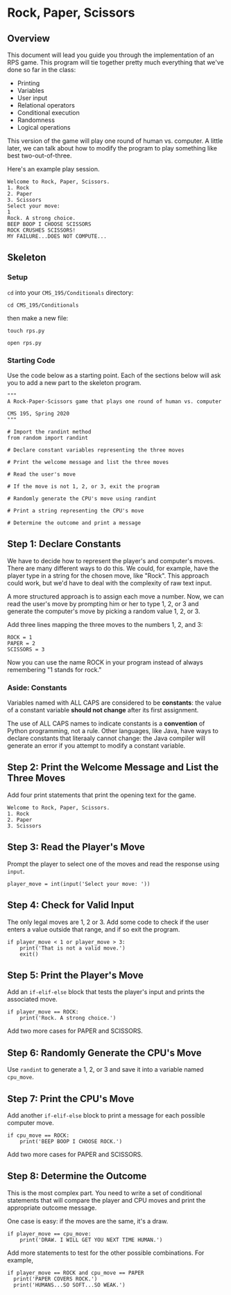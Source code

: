 # Rock, Paper, Scissors

## Overview
This document will lead you guide you through the implementation of an RPS game. This program will tie together pretty much everything that we've done so far in the class:

- Printing
- Variables
- User input
- Relational operators
- Conditional execution
- Randomness
- Logical operations

This version of the game will play one round of human vs. computer. A little later, we can talk about how to modify the program to play something like best two-out-of-three.

Here's an example play session.

```
Welcome to Rock, Paper, Scissors.
1. Rock
2. Paper
3. Scissors
Select your move:
1
Rock. A strong choice.
BEEP BOOP I CHOOSE SCISSORS
ROCK CRUSHES SCISSORS!
MY FAILURE...DOES NOT COMPUTE...
```

## Skeleton

### Setup

`cd` into your `CMS_195/Conditionals` directory:

```
cd CMS_195/Conditionals
```

then make a new file:

```
touch rps.py
```

```
open rps.py
```

### Starting Code

Use the code below as a starting point. Each of the sections below will ask you to add a new part to the skeleton program.

```
"""
A Rock-Paper-Scissors game that plays one round of human vs. computer

CMS 195, Spring 2020
"""

# Import the randint method
from random import randint

# Declare constant variables representing the three moves

# Print the welcome message and list the three moves

# Read the user's move

# If the move is not 1, 2, or 3, exit the program

# Randomly generate the CPU's move using randint

# Print a string representing the CPU's move

# Determine the outcome and print a message

```

## Step 1: Declare Constants
We have to decide how to represent the player's and computer's moves. There are many different ways to do this. We could, for example, 
have the player type in a string for the chosen move, like "Rock". This approach could work, but we'd have to deal with the complexity 
of raw text input.

A more structured approach is to assign each move a number. Now, we can read the user's move by prompting him or her to type 1, 2, or 3 and generate the computer's move by picking a random value 1, 2, or 3.

Add three lines mapping the three moves to the numbers 1, 2, and 3:

```
ROCK = 1
PAPER = 2
SCISSORS = 3
```

Now you can use the name ROCK in your program instead of always remembering "1 stands for rock."

### Aside: Constants

Variables named with ALL CAPS are considered to be **constants**: the value of a constant variable **should not change** after its first assignment.

The use of ALL CAPS names to indicate constants is a **convention** of Python programming, not a rule. Other languages, like Java, have ways to declare constants that literaaly cannot change: the Java compiler will generate an error if you attempt to modify a constant variable.


## Step 2: Print the Welcome Message and List the Three Moves
Add four print statements that print the opening text for the game.

```
Welcome to Rock, Paper, Scissors.
1. Rock
2. Paper
3. Scissors
```


## Step 3: Read the Player's Move
Prompt the player to select one of the moves and read the response using `input`.

```
player_move = int(input('Select your move: '))
```


## Step 4: Check for Valid Input
The only legal moves are 1, 2 or 3. Add some code to check if the user enters a value outside that range, and if so exit the program.

```
if player_move < 1 or player_move > 3:
    print('That is not a valid move.')
    exit()
```


## Step 5: Print the Player's Move
Add an `if-elif-else` block that tests the player's input and prints the associated move.

```
if player_move == ROCK:
    print('Rock. A strong choice.')
```

Add two more cases for PAPER and SCISSORS.

## Step 6: Randomly Generate the CPU's Move
Use `randint` to generate a 1, 2, or 3 and save it into a variable named `cpu_move`.

## Step 7: Print the CPU's Move
Add another `if-elif-else` block to print a message for each possible computer move.

```
if cpu_move == ROCK:
    print('BEEP BOOP I CHOOSE ROCK.')
```

Add two more cases for PAPER and SCISSORS.

## Step 8: Determine the Outcome
This is the most complex part. You need to write a set of conditional statements that will compare the player and CPU moves and print the appropriate outcome message.

One case is easy: if the moves are the same, it's a draw.

```
if player_move == cpu_move:
    print('DRAW. I WILL GET YOU NEXT TIME HUMAN.')
```

Add more statements to test for the other possible combinations. For example,

```
if player_move == ROCK and cpu_move == PAPER
  print('PAPER COVERS ROCK.')
  print('HUMANS...SO SOFT...SO WEAK.')
```

